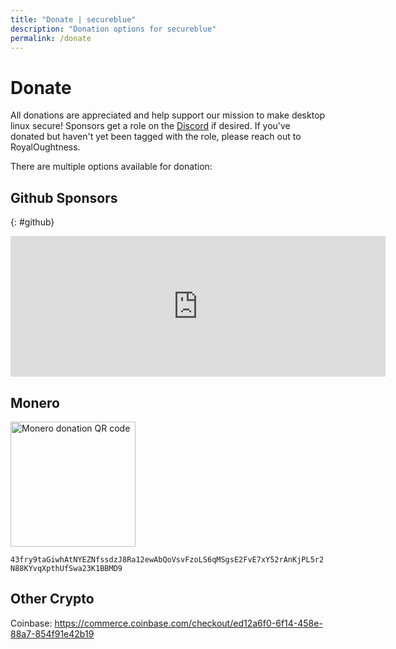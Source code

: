 ```yaml
---
title: "Donate | secureblue"
description: "Donation options for secureblue"
permalink: /donate
---
```


# Donate

All donations are appreciated and help support our mission to make desktop linux secure! Sponsors get a role on the [Discord](https://discord.gg/qMTv5cKfbF) if desired. If you've donated but haven't yet been tagged with the role, please reach out to RoyalOughtness.

There are multiple options available for donation:

## Github Sponsors
{: #github}

<iframe src="https://github.com/sponsors/RoyalOughtness/card" title="Sponsor RoyalOughtness" height="225" width="600" style="border: 0;"></iframe>

## Monero

<img alt="Monero donation QR code" src="/assets/monero.png" width=200 />

`43fry9taGiwhAtNYEZNfssdzJ8Ra12ewAbQoVsvFzoLS6qMSgsE2FvE7xY52rAnKjPL5r2N88KYvqXpthUfSwa23K1BBMD9`

## Other Crypto

Coinbase: https://commerce.coinbase.com/checkout/ed12a6f0-6f14-458e-88a7-854f91e42b19